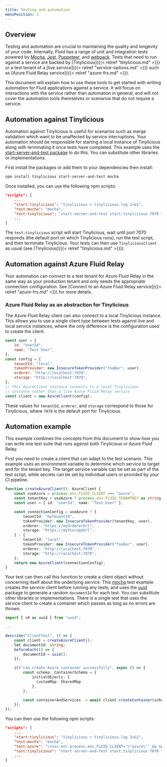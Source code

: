 ```yaml
---
title: Testing and automation
menuPosition: 3
---
```


## Overview

Testing and automation are crucial to maintaining the quality and longevity of your code.  Internally, Fluid has a range of unit and integration tests powered by [Mocha](https://mochajs.org/), [Jest](https://jestjs.io/), [Puppeteer](https://github.com/puppeteer/puppeteer), and [webpack](https://webpack.js.org/).  Tests that need to run against a service are backed by [Tinylicious]({{< relref "tinylicious.md" >}}) or a test tenant of a [live service]({{< relref "service-options.md" >}}) such as [Azure Fluid Relay service]({{< relref "azure-frs.md" >}}).

This document will explain how to use these tools to get started with writing automation for Fluid applications against a service.  It will focus on interactions with the service rather than automation in general, and will not cover the automation tools themselves or scenarios that do not require a service.

## Automation against Tinylicious

Automation against Tinylicious is useful for scenarios such as merge validation which want to be unaffected by service interruptions.  Your automation should be responsible for starting a local instance of Tinylicious along with terminating it once tests have completed.  This example uses the [start-server-and-test package](https://github.com/bahmutov/start-server-and-test) to do this.  You can substitute other libraries or implementations.

First install the packages or add them to your dependencies then install:

```bash
npm install tinylicious start-server-and-test mocha
```

Once installed, you can use the following npm scripts:

```json
"scripts": {
    ...
    "start:tinylicious": "tinylicious > tinylicious.log 2>&1",
    "test:mocha": "mocha",
    "test:tinylicious": "start-server-and-test start:tinylicious 7070 test:mocha",
    ...
}
```

The `test:tinylicious` script will start Tinylicious, wait until port 7070 responds (the default port on which Tinylicious runs), run the test script, and then terminate Tinylicious.  Your tests can then use `TinyliciousClient` as usual (see [Tinylicious]({{< relref "tinylicious.md" >}})).

## Automation against Azure Fluid Relay

Your automation can connect to a test tenant for Azure Fluid Relay in the same way as your production tenant and only needs the appropriate connection configuration. See [Connect to an Azure Fluid Relay service]({{< relref "azure-frs.md" >}}) for more details.

### Azure Fluid Relay as an abstraction for Tinylicious

The Azure Fluid Relay client can also connect to a local Tinylicious instance.  This allows you to use a single client type between tests against live and local service instances, where the only difference is the configuration used to create the client.

```javascript
const user = {
    id: "UserId",
    name: "Test User",
};
const config = {
    tenantId: "local",
    tokenProvider: new InsecureTokenProvider("fooBar", user),
    orderer: "http://localhost:7070",
    storage: "http://localhost:7070",
};
// This AzureClient instance connects to a local Tinylicious
// instance rather than a live Azure Fluid Relay service
const client = new AzureClient(config);
```

These values for `tenantId`, `orderer`, and `storage` correspond to those for Tinylicious, where `7070` is the default port for Tinylicious.

## Automation example

This example combines the concepts from this document to show how you can write one test suite that runs against both Tinylicious or Azure Fluid Relay.

First you need to create a client that can adapt to the test scenario.  This example uses an environment variable to determine which service to target and for the tenant key.  The target service variable can be set as part of the test script, while secrets can be set by individual users or provided by your CI pipeline.

```typescript
function createAzureClient(): AzureClient {
    const useAzure = process.env.FLUID_CLIENT === "azure";
    const tenantKey = useAzure ? process.env.FLUID_TENANTKEY as string : "";
    const user = { id: "userId", name: "Test User" };

    const connectionConfig = useAzure ? {
        tenantId: "myTenantId",
        tokenProvider: new InsecureTokenProvider(tenantKey, user),
        orderer: "https://myOrdererUrl",
        storage: "https://myStorageUrl",
    } : {
        tenantId: "local",
        tokenProvider: new InsecureTokenProvider("fooBar", user),
        orderer: "http://localhost:7070",
        storage: "http://localhost:7070",
    };
    return new AzureClient(connectionConfig);
}
```

Your test can then call this function to create a client object without concerning itself about the underlying service.  This [mocha](https://mochajs.org/) test example creates the service client before running any tests, and uses the [uuid](https://github.com/uuidjs/uuid) package to generate a random `documentId` for each test.  You can substitute other libraries or implementations.  There is a single test that uses the service client to create a container which passes as long as no errors are thrown.

```typescript
import { v4 as uuid } from "uuid";

...

describe("ClientTest", () => {
    const client = createAzureClient();
    let documentId: string;
    beforeEach(() => {
        documentId = uuid();
    });

    it("can create Azure container successfully", async () => {
        const schema: ContainerSchema = {
            initialObjects: {
              customMap: SharedMap
            },
        };

        const containerAndServices  = await client.createContainer(schema);
    });
});

```

You can then use the following npm scripts:

```json
"scripts": {
    ...
    "start:tinylicious": "tinylicious > tinylicious.log 2>&1",
    "test:mocha": "mocha",
    "test:azure": "cross-env process.env.FLUID_CLIENT='\"azure\"' && npm run test:mocha",
    "test:tinylicious": "start-server-and-test start:tinylicious 7070 test:mocha",
    ...
}
```
